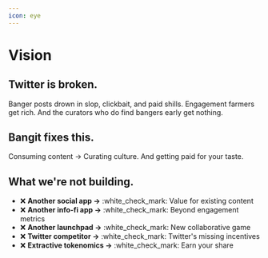 ```yaml
---
icon: eye
---
```


# Vision

## **Twitter is broken.**

Banger posts drown in slop, clickbait, and paid shills. Engagement farmers get rich. And the curators who do find bangers early get nothing.

## **Bangit fixes this.**

Consuming content -> Curating culture. And getting paid for your taste.

## What we're not building.

* :x: **Another social app ->** :white\_check\_mark: Value for existing content
* :x: **Another info-fi app ->** :white\_check\_mark: Beyond engagement metrics
* :x: **Another launchpad ->** :white\_check\_mark: New collaborative game
* :x: **Twitter competitor ->** :white\_check\_mark: Twitter's missing incentives
* :x: **Extractive tokenomics ->** :white\_check\_mark: Earn your share


